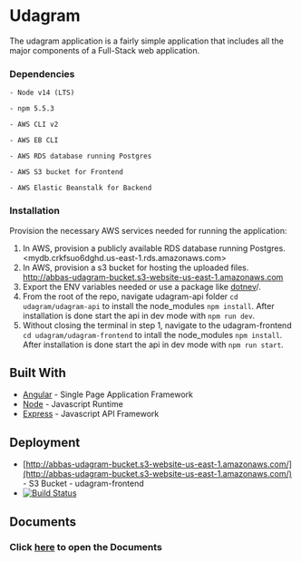 # Udagram

The udagram application is a fairly simple application that includes all the major components of a Full-Stack web application.

### Dependencies

```text
- Node v14 (LTS)

- npm 5.5.3

- AWS CLI v2

- AWS EB CLI

- AWS RDS database running Postgres

- AWS S3 bucket for Frontend

- AWS Elastic Beanstalk for Backend

```

### Installation

Provision the necessary AWS services needed for running the application:

1. In AWS, provision a publicly available RDS database running Postgres. <mydb.crkfsuo6dghd.us-east-1.rds.amazonaws.com>
1. In AWS, provision a s3 bucket for hosting the uploaded files. <http://abbas-udagram-bucket.s3-website-us-east-1.amazonaws.com>
1. Export the ENV variables needed or use a package like [dotnev](https://www.npmjs.com/package/dotenv)/.
1. From the root of the repo, navigate udagram-api folder `cd udagram/udagram-api` to install the node_modules `npm install`. After installation is done start the api in dev mode with `npm run dev`.
1. Without closing the terminal in step 1, navigate to the udagram-frontend `cd udagram/udagram-frontend` to intall the node_modules `npm install`. After installation is done start the api in dev mode with `npm run start`.

## Built With

- [Angular](https://angular.io/) - Single Page Application Framework
- [Node](https://nodejs.org) - Javascript Runtime
- [Express](https://expressjs.com/) - Javascript API Framework

## Deployment

- [http://abbas-udagram-bucket.s3-website-us-east-1.amazonaws.com/](http://abbas-udagram-bucket.s3-website-us-east-1.amazonaws.com/) - S3 Bucket - udagram-frontend
- [![Build Status](https://circleci.com/gh/yasser1412/udagram.svg?style=shield)](https://circleci.com/gh/yasser1412/udagram)

## Documents

### Click [here](https://github.com/yasser1412/udagram/tree/main/Documentation) to open the Documents
